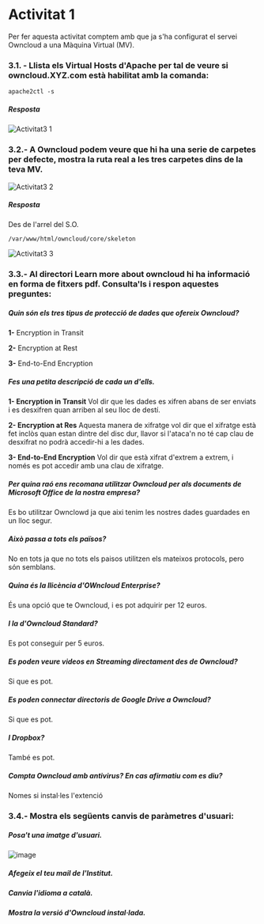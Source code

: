 # Activitat 1 

Per fer aquesta activitat comptem amb que ja s'ha configurat el servei Owncloud a una Màquina Virtual (MV).

### 3.1. - Llista els Virtual Hosts d'Apache per tal de veure si owncloud.XYZ.com està habilitat amb la comanda:

```
apache2ctl -s
```

##### Resposta

![Activitat3 1](https://user-images.githubusercontent.com/114162326/195608192-68113e8c-0892-497a-857d-0253fcce7a02.png)

### 3.2.- A Owncloud podem veure que hi ha una serie de carpetes per defecte, mostra la ruta real a les tres carpetes dins de la teva MV.

![Activitat3 2](https://user-images.githubusercontent.com/114162326/195608915-15533d3c-1fe5-46fa-b92f-91f4f6600c5a.png)

##### Resposta
Des de l'arrel del S.O.
```
/var/www/html/owncloud/core/skeleton
```
![Activitat3 3](https://user-images.githubusercontent.com/114162326/195615261-5ff912eb-9c24-4d41-a8d7-5f69667f4d53.png)

### 3.3.- Al directori Learn more about owncloud hi ha informació en forma de fitxers pdf. Consulta'ls i respon aquestes preguntes:

##### Quin són els tres tipus de protecció de dades que ofereix Owncloud?

**1-** Encryption in Transit 

**2-** Encryption at Rest

**3-** End-to-End Encryption

##### Fes una petita descripció de cada un d'ells.

**1- Encryption in Transit** Vol dir que les dades es xifren abans de ser enviats i es desxifren quan arriben al seu lloc de destí.

**2- Encryption at Res** Aquesta manera de xifratge vol dir que el xifratge està fet inclòs quan estan dintre del disc dur, llavor si l'ataca'n no té cap clau de desxifrat no podrà accedir-hi a les dades.

**3- End-to-End Encryption** Vol dir que està xifrat d'extrem a extrem, i només es pot accedir amb una clau de xifratge.

##### Per quina raó ens recomana utilitzar Owncloud per als documents de Microsoft Office de la nostra empresa?

Es bo utilitzar Ownclowd ja que aixi tenim les nostres dades guardades en un lloc segur. 

##### Això passa a tots els països?

No en tots ja que no tots els paisos utilitzen els mateixos protocols, pero són semblans.

##### Quina és la llicència d'OWncloud Enterprise?

És una opció que te Owncloud, i es pot adquirir per 12 euros.

##### I la d'Owncloud Standard?

Es pot conseguir per 5 euros.

##### Es poden veure videos en Streaming directament des de Owncloud?

Si que es pot.

##### Es poden connectar directoris de Google Drive a Owncloud?

Si que es pot.

##### I Dropbox?

També es pot.

##### Compta Owncloud amb antivirus? En cas afirmatiu com es diu?

Nomes si instal·les l'extenció

### 3.4.- Mostra els següents canvis de paràmetres d'usuari:

##### Posa't una imatge d'usuari.

![image](https://user-images.githubusercontent.com/114162326/196966808-d8dbe5b9-9805-47c3-a57e-2a708942c160.png)


##### Afegeix el teu mail de l'Institut.

##### Canvia l'idioma a català.

##### Mostra la versió d'Owncloud instal·lada.



